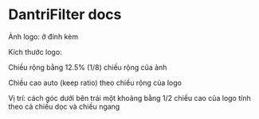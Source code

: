 # DantriFilter docs

Ảnh logo: ở đính kèm

Kích thước logo:

Chiều rộng bằng 12.5% (1/8) chiều rộng của ảnh

Chiều cao auto (keep ratio) theo chiều rộng của logo

Vị trí: cách góc dưới bên trái một khoảng bằng 1/2 chiều cao của logo tính theo cả chiều dọc và chiều ngang